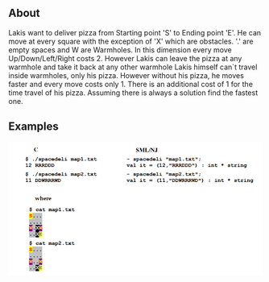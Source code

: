 ## About
Lakis want to deliver pizza from Starting point 'S' to Ending point 'E'. He can move at every 
square with the exception of 'X' which are obstacles.
'.' are empty spaces and W are Warmholes. In this dimension every move Up/Down/Left/Right costs 2. However Lakis can leave the pizza at 
any warmhole and take it back at any other warmhole
Lakis himself can`t travel inside warmholes, only his pizza. However without his pizza, he moves faster and every move costs only 1. There is
an additional cost of 1 for the time travel of his pizza. Assuming there is always a solution find the fastest one.

## Examples
![spacedeli.png](spacedeli.png)
